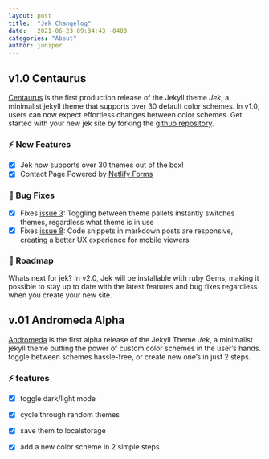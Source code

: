 ```yaml
---
layout: post
title:  "Jek Changelog"
date:   2021-06-23 09:34:43 -0400
categories: "About"
author: juniper
---  
```

  

## v1.0 Centaurus 
[Centaurus](https://github.com/tcbutler320/jek/releases/tag/v1.0.0) is the first production release of the Jekyll theme *Jek*, a minimalist jekyll theme that supports over 30 default color schemes. In v1.0, users can now expect effortless changes between color schemes. Get started with your new jek site by forking the [github repository](https://github.com/tcbutler320/jek).

### ⚡ New Features   
+  [x] Jek now supports over 30 themes out of the box!
+  [x] Contact Page Powered by [Netlify Forms](https://docs.netlify.com/forms/setup/)

### 🔧 Bug Fixes  
+  [x] Fixes [issue 3](https://github.com/tcbutler320/jek/issues/3): Toggling between theme pallets instantly switches themes, regardless what theme is in use  
+  [x] Fixes [issue 8](https://github.com/tcbutler320/jek/issues/8): Code snippets in markdown posts are responsive, creating a better UX experience for mobile viewers

### 🚧 Roadmap  
Whats next for jek? In v2.0, Jek will be installable with ruby Gems, making it possible to stay up to date with the latest features and bug fixes regardless when you create your new site.  





## v.01 Andromeda Alpha
[Andromeda](https://github.com/tcbutler320/jek/releases/tag/v0.1) is the first alpha release of the Jekyll Theme *Jek*, a minimalist jekyll theme putting the power of custom color schemes in the user’s hands. toggle between schemes hassle-free, or create new one’s in just 2 steps.

### ⚡ features  
+  [x] toggle dark/light mode 
+  [x] cycle through random themes
+  [x] save them to localstorage 
+  [x] add a new color scheme in 2 simple steps


